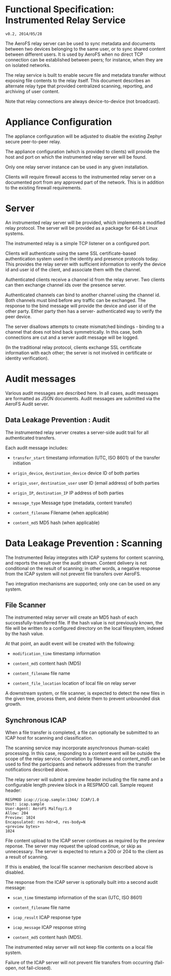 Functional Specification: Instrumented Relay Service
==
	v0.2, 2014/05/28

The AeroFS relay server can be used to sync metadata and documents between two devices 
belonging to the same user, or to sync shared content between different users. 
It is used by AeroFS when no direct TCP connection can be established between peers; for 
instance, when they are on isolated networks.

The relay service is built to enable secure file and metadata transfer without exposing
file contents to the relay itself. This document describes an alternate relay type that
provided centralized scanning, reporting, and archiving of user content. 

Note that relay connections are always device-to-device (not broadcast).

Appliance Configuration
==

The appliance configuration will be adjusted to disable the existing Zephyr secure
peer-to-peer relay.

The appliance configuration (which is provided to clients) will provide the host
and port on which the instrumented relay server will be found.

Only one relay server instance can be used in any given installation.

Clients will require firewall access to the instrumented relay server on a documented
port from any approved part of the network. This is in addition to the existing firewall
requirements.


Server
======

An instrumented relay server will be provided, which implements a modified relay
protocol. The server will be provided as a package for 64-bit Linux systems.

The instrumented relay is a simple TCP listener on a configured port.

Clients will authenticate using the same SSL certificate-based authentication system
used in the identity and presence protocols today. This provides the relay server
with sufficient information to verify the device id and user id of the client, and
associate them with the channel.

Authenticated clients receive a channel id from the relay server. Two clients can then
exchange channel ids over the presence server. 

Authenticated channels can bind to another channel using the channel id. Both channels
must bind before any traffic can be exchanged. The response to the bind message will
provide the device and user id of the other party. Either party then has a server-
authenticated way to verify the peer device.

The server disallows attempts to create mismatched bindings - binding to a channel
that does not bind back symmetrically. In this case, both connections are cut and 
a server audit message will be logged.

(In the traditional relay protocol, clients exchange SSL certificate information with
each other; the server is not involved in certificate or identity verification).


Audit messages
==============

Various audit messages are described here. In all cases, audit messages are formatted as
JSON documents. Audit messages are submitted via the AeroFS Audit server.


Data Leakage Prevention : Audit
-------------------------------

The instrumented relay server creates a server-side audit trail for all authenticated
transfers.

Each audit message includes:

 - `transfer_start` timestamp information (UTC, ISO 8601) of the transfer initiation
 
 - `origin_device`, `destination_device` device ID of both parties
 
 - `origin_user`, `destination_user` user ID (email address) of both parties
 
 - `origin_IP`, `destination_IP` IP address of both parties
 
 - `message_type` Message type (metadata, content transfer)
 
 - `content_filename` Filename (when applicable)
 
 - `content_md5` MD5 hash (when applicable)


Data Leakage Prevention : Scanning
==================================

The Instrumented Relay integrates with ICAP systems for content scanning, and reports
the result over the audit stream. Content delivery is not conditional on the result of
scanning; in other words, a negative response from the ICAP system will not 
prevent file transfers over AeroFS.

Two integration mechanisms are supported; only one can be used on any system.

File Scanner
------------

The instrumented relay server will create an MD5 hash of each successfully-transferred
file. If the hash value is not previously known, the file will be written to a configured
directory on the local filesystem, indexed by the hash value.

At that point, an audit event will be created with the following:

 - `modification_time` timestamp information
 
 - `content_md5` content hash (MD5)

 - `content_filename` file name
 
 - `content_file_location` location of local file on relay server
 
A downstream system, or file scanner, is expected to detect the new files in the given
tree, process them, and delete them to prevent unbounded disk growth.


Synchronous ICAP
----------------

When a file transfer is completed, a file can optionally be submitted to an ICAP host for
scanning and classification.

The scanning service may incorporate asynchronous (human-scale) processing. In this case, responding to a content event will be outside the scope of the relay service. Correlation by filename and content_md5 can be used to find the participants and network addresses from the transfer notifications described above.

The relay server will submit a preview header including the file name and a configurable
length preview block in a RESPMOD call. Sample request header:

	RESPMOD icap://icap.sample:1344/ ICAP/1.0
	Host: icap.sample
	User-Agent: AeroFS Malfoy/1.0
	Allow: 204
	Preview: 1024
	Encapsulated: res-hdr=0, res-body=N
	<preview bytes>
	1024

File content upload to the ICAP server continues as required by the preview reponse.
The server may request the upload continue, or skip as unnecessary. The server is
expected to return a 200 or 204 to the client as a result of scanning.

If this is enabled, the local file scanner mechanism described above is disabled.

The response from the ICAP server is optionally built into a second audit message:

 - `scan_time` timestamp information of the scan (UTC, ISO 8601)
 
 - `content_filename` file name
 
 - `icap_result` ICAP response type
 
 - `icap_message` ICAP response string
 
 - `content_md5` content hash (MD5).
 
The instrumented relay server will not keep file contents on a local file system.

Failure of the ICAP server will not prevent file transfers from occurring (fail-open,
not fail-closed).


